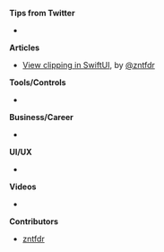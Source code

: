 **Tips from Twitter**

*

**Articles**

* [View clipping in SwiftUI](https://www.fivestars.blog/articles/swiftui-clipping/), by [@zntfdr](https://twitter.com/zntfdr)

**Tools/Controls**

* 

**Business/Career**

* 

**UI/UX**

* 

**Videos**

* 

**Contributors**

* [zntfdr](https://github.com/zntfdr)
